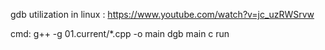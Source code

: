gdb utilization in linux : https://www.youtube.com/watch?v=jc_uzRWSrvw

cmd:
g++ -g 01.current/*.cpp -o main
dgb main
c
run